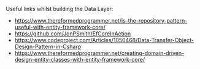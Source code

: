 Useful links whilst building the Data Layer:
- https://www.thereformedprogrammer.net/is-the-repository-pattern-useful-with-entity-framework-core/
- https://github.com/JonPSmith/EfCoreInAction
- https://www.codeproject.com/Articles/1050468/Data-Transfer-Object-Design-Pattern-in-Csharp
- https://www.thereformedprogrammer.net/creating-domain-driven-design-entity-classes-with-entity-framework-core/
